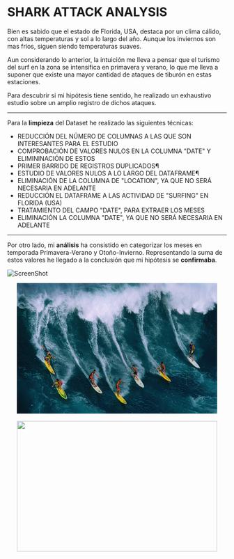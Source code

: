 # SHARK ATTACK ANALYSIS

<p align="center">
  <![labs](INPUT/labs.png?raw=true "Title")>
</p>



Bien es sabido que el estado de Florida, USA, destaca por un clima cálido, con altas temperaturas y sol a lo largo del año. Aunque los inviernos son mas fríos, siguen siendo temperaturas suaves. 

Aun considerando lo anterior, la intuición me lleva a pensar que el turismo del surf en la zona se intensifica en primavera y verano, lo que me lleva a suponer que existe una mayor cantidad de ataques de tiburón en estas estaciones. 

Para descubrir si mi hipótesis tiene sentido, he realizado un exhaustivo estudio sobre un amplio registro de dichos ataques.

***

Para la **limpieza** del Dataset he realizado las siguientes técnicas:

- REDUCCIÓN DEL NÚMERO DE COLUMNAS A LAS QUE SON INTERESANTES PARA EL ESTUDIO
- COMPROBACIÓN DE VALORES NULOS EN LA COLUMNA "DATE" Y ELIMININACIÓN DE ESTOS
- PRIMER BARRIDO DE REGISTROS DUPLICADOS¶
- ESTUDIO DE VALORES NULOS A LO LARGO DEL DATAFRAME¶
- ELIMINACIÓN DE LA COLUMNA DE "LOCATION", YA QUE NO SERÁ NECESARIA EN ADELANTE
- REDUCCIÓN EL DATAFRAME A LAS ACTIVIDAD DE "SURFING" EN FLORIDA (USA)
- TRATAMIENTO DEL CAMPO "DATE", PARA EXTRAER LOS MESES 
- ELIMINACIÓN LA COLUMNA "DATE", YA QUE NO SERÁ NECESARIA EN ADELANTE

***

Por otro lado, mi  **análisis** ha consistido en categorizar los meses en temporada Primavera-Verano y Otoño-Invierno. Representando la suma de estos valores he llegado a la conclusión que mi hipótesis se **confirmaba**.


![ScreenShot](INPUT/grafico?raw=true "Title")



<p align="center">
  <img width="460" height="300" src=INPUT/image.jpg?raw=true "Title">
</p>



<p align="center">
  <img width="460" height="300" src="http://www.fillmurray.com/460/300">
</p>

  







